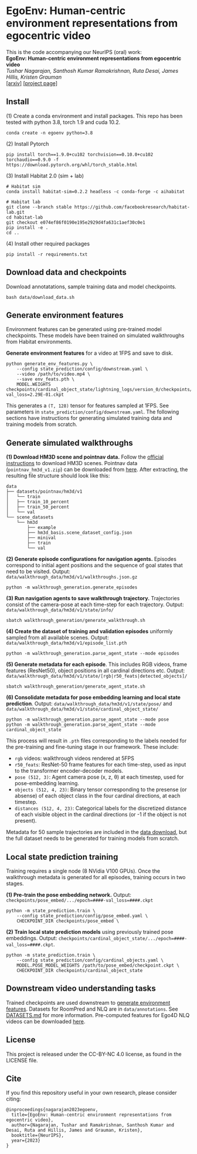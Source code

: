 # EgoEnv: Human-centric environment representations from egocentric video

This is the code accompanying our NeurIPS (oral) work:  
**EgoEnv: Human-centric environment representations from egocentric video**  
*Tushar Nagarajan, Santhosh Kumar Ramakrishnan, Ruta Desai, James Hillis, Kristen Grauman*  
[[arxiv]](https://arxiv.org/abs/2207.11365) [[project page]](https://vision.cs.utexas.edu/projects/ego-env/)

## Install
(1) Create a conda environment and install packages. This repo has been tested with python 3.8, torch 1.9 and cuda 10.2.
```
conda create -n egoenv python=3.8
```

(2) Install Pytorch
```
pip install torch==1.9.0+cu102 torchvision==0.10.0+cu102 torchaudio==0.9.0 -f https://download.pytorch.org/whl/torch_stable.html
```

(3) Install Habitat 2.0 (sim + lab)
```
# Habitat sim
conda install habitat-sim=0.2.2 headless -c conda-forge -c aihabitat

# Habitat lab
git clone --branch stable https://github.com/facebookresearch/habitat-lab.git
cd habitat-lab
git checkout e074ef86f0190e195e2929d4fa631c1aef30c0e1
pip install -e .
cd ..
```

(4) Install other required packages
```
pip install -r requirements.txt
```

## Download data and checkpoints
Download annotatations, sample training data and model checkpoints.
```
bash data/download_data.sh
```

## Generate environment features
Environment features can be generated using pre-trained model checkpoints. These models have been trained on simulated walkthroughs from Habitat environments. 

**Generate environment features** for a video at 1FPS and save to disk.
```
python generate_env_features.py \
    --config state_prediction/config/downstream.yaml \
    --video /path/to/video.mp4 \
    --save env_feats.pth \
    MODEL.WEIGHTS checkpoints/cardinal_object_state/lightning_logs/version_0/checkpoints/epoch=2279-val_loss=2.29E-01.ckpt
```

This generates a `(T, 128)` tensor for features sampled at 1FPS. See parameters in `state_prediction/config/downstream.yaml`. The following sections have instructions for generating simulated training data and training models from scratch.

## Generate simulated walkthroughs 

**(1) Download HM3D scene and pointnav data.** Follow the [official instructions](https://aihabitat.org/datasets/hm3d/) to download HM3D scenes. Pointnav data (`pointnav_hm3d_v1.zip`) can be downloaded from [here](https://github.com/facebookresearch/habitat-lab/blob/main/DATASETS.md). After extracting, the resulting file structure should look like this:
```
data
├── datasets/pointnav/hm3d/v1
│   └── train
│   ├── train_10_percent
│   ├── train_50_percent
│   └── val
└── scene_datasets
    └── hm3d
        ├── example 
        ├── hm3d_basis.scene_dataset_config.json 
        ├── minival 
        ├── train 
        └── val 
```

**(2) Generate episode configurations for navigation agents.** Episodes correspond to initial agent positions and the sequence of goal states that need to be visited. Output: `data/walkthrough_data/hm3d/v1/walkthroughs.json.gz`
```
python -m walkthrough_generation.generate_episodes
```

**(3) Run navigation agents to save walkthrough trajectory.** Trajectories consist of the camera-pose at each time-step for each trajectory. Output: `data/walkthrough_data/hm3d/v1/state/info/`
```
sbatch walkthrough_generation/generate_walkthrough.sh 
```

**(4) Create the dataset of training and validation episodes** uniformly sampled from all available scenes. Output: `data/walkthrough_data/hm3d/v1/episode_list.pth`
```
python -m walkthrough_generation.parse_agent_state --mode episodes
```

**(5) Generate metadata for each episode**. This includes RGB videos, frame features (ResNet50), object positions in all cardinal directions etc. Output: `data/walkthrough_data/hm3d/v1/state/[rgb|r50_feats|detected_objects]/`
```
sbatch walkthrough_generation/generate_agent_state.sh 
```

**(6) Consolidate metadata for pose embedding learning and local state prediction**. Output: `data/walkthrough_data/hm3d/v1/state/pose/` and `data/walkthrough_data/hm3d/v1/state/cardinal_object_state/`
```
python -m walkthrough_generation.parse_agent_state --mode pose
python -m walkthrough_generation.parse_agent_state --mode cardinal_object_state
```

This process will result in `.pth` files corresponding to the labels needed for the pre-training and fine-tuning stage in our framework. These include:
- `rgb` videos: walkthrough videos rendered at 5FPS
- `r50_feats`: ResNet-50 frame features for each time-step, used as input to the transformer encoder-decoder models.
- `pose (512, 3)`:  Agent camera pose (x, z, &theta;) at each timestep, used for pose-embedding learning.
- `objects (512, 4, 23)`: Binary tensor corresponding to the presense (or absense) of each object class in the four cardinal directions, at each timestep.
- `distances (512, 4, 23)`: Categorical labels for the discretized distance of each visible object in the cardinal directions (or -1 if the object is not present). 

Metadata for 50 sample trajectories are included in the [data download](#download-data-and-checkpoints), but the full dataset needs to be generated for training models from scratch.

## Local state prediction training

Training requires a single node (8 NVidia V100 GPUs). Once the walkthrough metadata is generated for all episodes, training occurs in two stages. 

**(1) Pre-train the pose embedding network.** Output: `checkpoints/pose_embed/.../epoch=####-val_loss=####.ckpt`
```
python -m state_prediction.train \
    --config state_prediction/config/pose_embed.yaml \
    CHECKPOINT_DIR checkpoints/pose_embed \
```

**(2) Train local state prediction models** using previously trained pose embeddings. Output: `checkpoints/cardinal_object_state/.../epoch=####-val_loss=####.ckpt`. 
```
python -m state_prediction.train \
    --config state_prediction/config/cardinal_objects.yaml \
    MODEL.POSE_MODEL_WEIGHTS /path/to/pose_embed/checkpoint.ckpt \
    CHECKPOINT_DIR checkpoints/cardinal_object_state
```

## Downstream video understanding tasks
Trained checkpoints are used downstream to [generate environment features](#generate-environment-features). Datasets for RoomPred and NLQ are in `data/annotations`. See [DATASETS.md](DATASETS.md) for more information. Pre-computed features for Ego4D NLQ videos can be downloaded [here](https://dl.fbaipublicfiles.com/ego-env/data/ego4d_egoenv_nlq_feats.zip).

## License
This project is released under the CC-BY-NC 4.0 license, as found in the LICENSE file.

## Cite
If you find this repository useful in your own research, please consider citing:
```
@inproceedings{nagarajan2023egoenv,
  title={EgoEnv: Human-centric environment representations from egocentric video},
  author={Nagarajan, Tushar and Ramakrishnan, Santhosh Kumar and Desai, Ruta and Hillis, James and Grauman, Kristen},
  booktitle={NeurIPS},
  year={2023}
}
```
